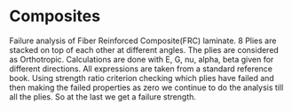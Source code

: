 # Composites
Failure analysis of Fiber Reinforced Composite(FRC) laminate.
8 Plies are stacked on top of each other at different angles.
The plies are considered as Orthotropic.
Calculations are done with E, G, nu, alpha, beta given for different directions.
All expressions are taken from a standard reference book.
Using strength ratio criterion checking which plies have failed and then making the failed properties as zero we continue to do the analysis till all the plies.
So at the last we get a failure strength.

